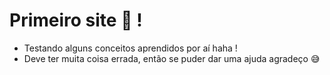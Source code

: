 # Primeiro site 🖖 !

- Testando alguns conceitos aprendidos por aí haha ! 
- Deve ter muita coisa errada, então se puder dar uma ajuda agradeço 😅
